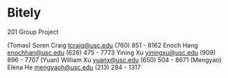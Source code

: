 # Bitely
201 Group Project

(Tomas) Soren Craig tcraig@usc.edu (760) 851 - 8162
Enoch Hang enochhan@usc.edu (626) 475 - 7773
Yining Xu yiningxu@usc.edu (909) 896 - 7707
(Yuan) William Xu yuanx@usc.edu (650) 504 - 8671
(Mengyao) Elena He mengyaoh@usc.edu (213) 284 - 1317

